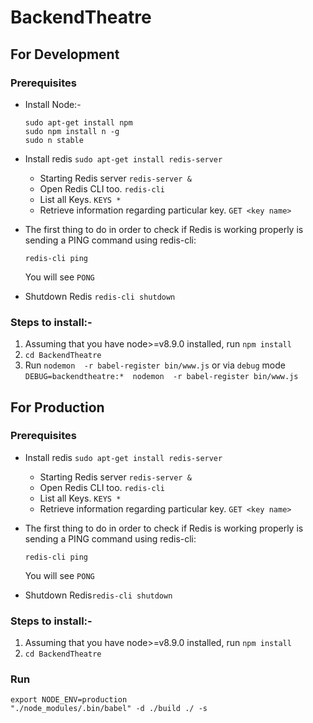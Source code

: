 # BackendTheatre
## For Development 
### Prerequisites
   *   Install Node:-
   
        ```
        sudo apt-get install npm
        sudo npm install n -g
        sudo n stable
        ```
   
   *   Install redis  `sudo apt-get install redis-server`
       * Starting Redis server  `redis-server &`
       * Open Redis CLI too. `redis-cli`
       * List all Keys. `KEYS *`
       * Retrieve information regarding particular key. `GET <key name>`
   * The first thing to do in order to check if Redis is working properly is sending a PING command using redis-cli:
      ```
      redis-cli ping
      ```
      You will see `PONG`
   *  Shutdown Redis `redis-cli shutdown`

### Steps to install:-
1. Assuming that you have node>=v8.9.0 installed, run ``npm install``
2. ``cd BackendTheatre``
3. Run `nodemon  -r babel-register bin/www.js` or via `debug` mode
 ``DEBUG=backendtheatre:*  nodemon  -r babel-register bin/www.js``



## For Production 
### Prerequisites
*   Install redis  `sudo apt-get install redis-server`
    * Starting Redis server  `redis-server &`
    * Open Redis CLI too. `redis-cli`
    * List all Keys. `KEYS *`
    * Retrieve information regarding particular key. `GET <key name>`

* The first thing to do in order to check if Redis is working properly is sending a PING command using redis-cli:
  ```
  redis-cli ping
  ```
  You will see `PONG`
  
*  Shutdown Redis`redis-cli shutdown`
### Steps to install:-
1. Assuming that you have node>=v8.9.0 installed, run ``npm install``
2. ``cd BackendTheatre``

### Run
````
export NODE_ENV=production 
"./node_modules/.bin/babel" -d ./build ./ -s 
````
